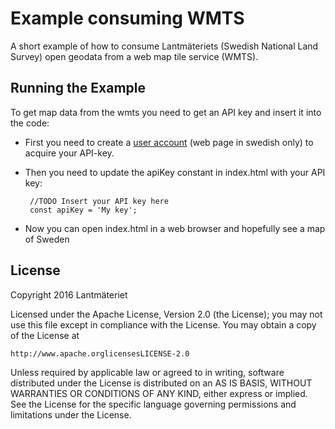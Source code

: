 # Example consuming WMTS
A short example of how to consume Lantmäteriets (Swedish National Land Survey) open geodata from a web map tile service (WMTS).
## Running the Example
To get map data from the wmts you need to get an API key and insert it into the code:

* First you need to create a [user account](https://opendata.lantmateriet.se/#register) (web page in swedish only) to acquire your API-key.

* Then you need to update the apiKey constant in index.html with your API key:

       //TODO Insert your API key here
       const apiKey = 'My key';

* Now you can open index.html in a web browser and hopefully see a map of Sweden

## License
Copyright 2016 Lantmäteriet

Licensed under the Apache License, Version 2.0 (the License);
you may not use this file except in compliance with the License.
You may obtain a copy of the License at

    http://www.apache.orglicensesLICENSE-2.0

Unless required by applicable law or agreed to in writing, software
distributed under the License is distributed on an AS IS BASIS,
WITHOUT WARRANTIES OR CONDITIONS OF ANY KIND, either express or implied.
See the License for the specific language governing permissions and
limitations under the License.
